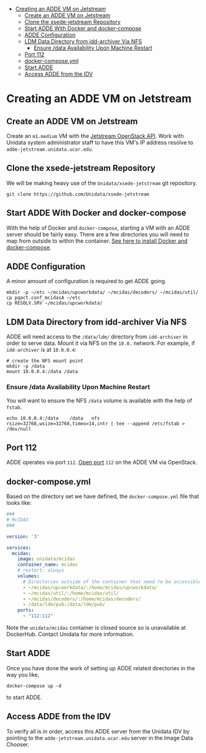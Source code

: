 - [Creating an ADDE VM on Jetstream](#h:E8DA29EC)
  - [Create an ADDE VM on Jetstream](#h:10109CCE)
  - [Clone the xsede-jetstream Repository](#h:E6D3D21F)
  - [Start ADDE With Docker and docker-compose](#h:0897ADA4)
  - [ADDE Configuration](#h:C9A644E9)
  - [LDM Data Directory from idd-archiver Via NFS](#h:D58FB64C)
    - [Ensure /data Availability Upon Machine Restart](#h:C586CD26)
  - [Port 112](#h:3E2295A4)
  - [docker-compose.yml](#h:E8896F4D)
  - [Start ADDE](#h:CD5F66AF)
  - [Access ADDE from the IDV](#h:F5719715)



<a id="h:E8DA29EC"></a>

# Creating an ADDE VM on Jetstream


<a id="h:10109CCE"></a>

## Create an ADDE VM on Jetstream

Create an `m1.medium` VM with the [Jetstream OpenStack API](https://github.com/Unidata/xsede-jetstream/blob/master/openstack/readme.md). Work with Unidata system administrator staff to have this VM's IP address resolve to `adde-jetstream.unidata.ucar.edu`.


<a id="h:E6D3D21F"></a>

## Clone the xsede-jetstream Repository

We will be making heavy use of the `Unidata/xsede-jetstream` git repository.

```shell
git clone https://github.com/Unidata/xsede-jetstream
```


<a id="h:0897ADA4"></a>

## Start ADDE With Docker and docker-compose

With the help of Docker and `docker-compose`, starting a VM with an ADDE server should be fairly easy. There are a few directories you will need to map from outside to within the container. [See here to install Docker and docker-compose](https://github.com/Unidata/xsede-jetstream/blob/master/docker-readme.md).


<a id="h:C9A644E9"></a>

## ADDE Configuration

A minor amount of configuration is required to get ADDE going.

```shell
mkdir -p ~/etc ~/mcidas/upcworkdata/ ~/mcidas/decoders/ ~/mcidas/util/
cp pqact.conf_mcidasA ~/etc
cp RESOLV.SRV ~/mcidas/upcworkdata/
```


<a id="h:D58FB64C"></a>

## LDM Data Directory from idd-archiver Via NFS

ADDE will need access to the `/data/ldm/` directory from `idd-archiver` in order to serve data. Mount it via NFS on the `10.0.` network. For example, if `idd-archiver` is at `10.0.0.4`:

```shell
# create the NFS mount point
mkdir -p /data
mount 10.0.0.4:/data /data
```


<a id="h:C586CD26"></a>

### Ensure /data Availability Upon Machine Restart

You will want to ensure the NFS `/data` volume is available with the help of `fstab`.

```shell
echo 10.0.0.4:/data    /data   nfs rsize=32768,wsize=32768,timeo=14,intr | tee --append /etc/fstab > /dev/null
```


<a id="h:3E2295A4"></a>

## Port 112

ADDE operates via port `112`. [Open port](https://github.com/Unidata/xsede-jetstream/blob/master/openstack/readme.md#h:D6B1D4C2) `112` on the ADDE VM via OpenStack.


<a id="h:E8896F4D"></a>

## docker-compose.yml

Based on the directory set we have defined, the `docker-compose.yml` file that looks like:

```yaml
###
# McIDAS
###

version: '3'

services:
  mcidas:
    image: unidata/mcidas
    container_name: mcidas
    # restart: always
    volumes:
      # Directories outside of the container that need to be accessible
      - ~/mcidas/upcworkdata/:/home/mcidas/upcworkdata/
      - ~/mcidas/util/:/home/mcidas/util/
      - ~/mcidas/decoders/:/home/mcidas/decoders/
      - /data/ldm/pub:/data/ldm/pub/
    ports:
      - "112:112"
```

Note the `unidata/mcidas` container is closed source so is unavailable at DockerHub. Contact Unidata for more information.


<a id="h:CD5F66AF"></a>

## Start ADDE

Once you have done the work of setting up ADDE related directories in the way you like,

```shell
docker-compose up -d
```

to start ADDE.


<a id="h:F5719715"></a>

## Access ADDE from the IDV

To verify all is in order, access this ADDE server from the Unidata IDV by pointing to the `adde-jetstream.unidata.ucar.edu` server in the Image Data Chooser.
